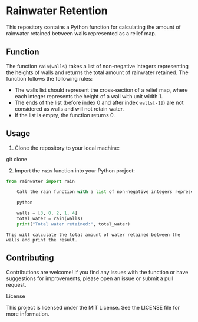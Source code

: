 # Rainwater Retention

This repository contains a Python function for calculating the amount of rainwater retained between walls represented as a relief map.

## Function

The function `rain(walls)` takes a list of non-negative integers representing the heights of walls and returns the total amount of rainwater retained. The function follows the following rules:

- The walls list should represent the cross-section of a relief map, where each integer represents the height of a wall with unit width 1.
- The ends of the list (before index 0 and after index `walls[-1]`) are not considered as walls and will not retain water.
- If the list is empty, the function returns 0.

## Usage

1. Clone the repository to your local machine:

git clone <repository-url>

2. Import the `rain` function into your Python project:
```python
from rainwater import rain

    Call the rain function with a list of non-negative integers representing the heights of walls:

    python

    walls = [3, 0, 2, 1, 4]
    total_water = rain(walls)
    print("Total water retained:", total_water)
```

    This will calculate the total amount of water retained between the walls and print the result.

## Contributing

Contributions are welcome! If you find any issues with the function or have suggestions for improvements, please open an issue or submit a pull request.

License

This project is licensed under the MIT License. See the LICENSE file for more information.
